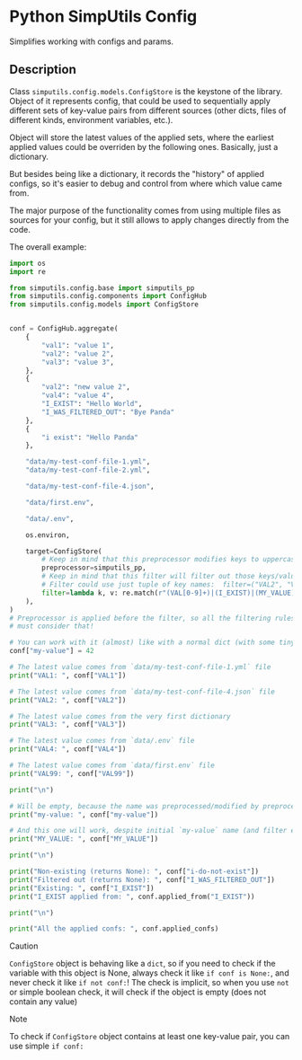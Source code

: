 # Python SimpUtils Config
Simplifies working with configs and params.

## Description
Class `simputils.config.models.ConfigStore` is the keystone of the library.
Object of it represents config, that could be used to sequentially apply different sets of key-value
pairs from different sources (other dicts, files of different kinds, environment variables, etc.).

Object will store the latest values of the applied sets, 
where the earliest applied values could be overriden by the following ones.
Basically, just a dictionary.

But besides being like a dictionary, it records the "history" of applied configs, so it's easier to
debug and control from where which value came from.

The major purpose of the functionality comes from using multiple files as sources for your config,
but it still allows to apply changes directly from the code.

The overall example:
```python
import os
import re

from simputils.config.base import simputils_pp
from simputils.config.components import ConfigHub
from simputils.config.models import ConfigStore


conf = ConfigHub.aggregate(
    {
        "val1": "value 1",
        "val2": "value 2",
        "val3": "value 3",
    },
    {
        "val2": "new value 2",
        "val4": "value 4",
        "I_EXIST": "Hello World",
        "I_WAS_FILTERED_OUT": "Bye Panda"
    },
    {
        "i exist": "Hello Panda"
    },

    "data/my-test-conf-file-1.yml",
    "data/my-test-conf-file-2.yml",

    "data/my-test-conf-file-4.json",

    "data/first.env",

    "data/.env",

    os.environ,

    target=ConfigStore(
        # Keep in mind that this preprocessor modifies keys to uppercase/underscored format
        preprocessor=simputils_pp,
        # Keep in mind that this filter will filter out those keys/values that do not comply
        # Filter could use just tuple of key names:  filter=("VAL2", "VAL4"),
        filter=lambda k, v: re.match(r"(VAL[0-9]+)|(I_EXIST)|(MY_VALUE)", k),
    ),
)
# Preprocessor is applied before the filter, so all the filtering rules
# must consider that!

# You can work with it (almost) like with a normal dict (with some tiny limitations)
conf["my-value"] = 42

# The latest value comes from `data/my-test-conf-file-1.yml` file
print("VAL1: ", conf["VAL1"])

# The latest value comes from `data/my-test-conf-file-4.json` file
print("VAL2: ", conf["VAL2"])

# The latest value comes from the very first dictionary
print("VAL3: ", conf["VAL3"])

# The latest value comes from `data/.env` file
print("VAL4: ", conf["VAL4"])

# The latest value comes from `data/first.env` file
print("VAL99: ", conf["VAL99"])

print("\n")

# Will be empty, because the name was preprocessed/modified by preprocessor
print("my-value: ", conf["my-value"])

# And this one will work, despite initial `my-value` name (and filter explicitly set to allow it)
print("MY_VALUE: ", conf["MY_VALUE"])

print("\n")

print("Non-existing (returns None): ", conf["i-do-not-exist"])
print("Filtered out (returns None): ", conf["I_WAS_FILTERED_OUT"])
print("Existing: ", conf["I_EXIST"])
print("I_EXIST applied from: ", conf.applied_from("I_EXIST"))

print("\n")

print("All the applied confs: ", conf.applied_confs)


```

> [!CAUTION]
> `ConfigStore` object is behaving like a `dict`, so if you need to check if
> the variable with this object is None, always check it like `if conf is None:`,
> and never check it like `if not conf:`!
> The check is implicit, so when you use `not` or simple boolean check, it will check if the object
> is empty (does not contain any value)

> [!NOTE]
> To check if `ConfigStore` object contains at least one key-value pair, 
> you can use simple `if conf:`